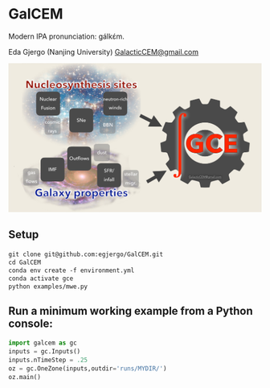 # GalCEM 
Modern IPA pronunciation: gálkɛ́m.

Eda Gjergo (Nanjing University) <GalacticCEM@gmail.com>

![GalCEM flowchart](/docs/figs/GalCEMdiagram.jpg "GalCEM flowchart")



## Setup

```
git clone git@github.com:egjergo/GalCEM.git
cd GalCEM
conda env create -f environment.yml
conda activate gce
python examples/mwe.py
```

## Run a minimum working example from a Python console:

```python
import galcem as gc
inputs = gc.Inputs()
inputs.nTimeStep = .25
oz = gc.OneZone(inputs,outdir='runs/MYDIR/')
oz.main()
```
